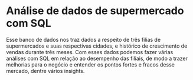 # Análise de dados de supermercado com SQL

Esse banco de dados nos traz dados a respeito de três filias de supermercados e suas respectivas cidades, e histórico de crescimento de vendas durante três meses. Com esses dados podemos fazer várias análises com SQL em relação ao desempenho das filiais, de modo a trazer melhorias para o negócio e entender os pontos fortes e fracos desse mercado, dentre vários insights.
